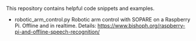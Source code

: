 This repository contains helpful code snippets and examples.

  * robotic_arm_control.py 
     Robotic arm control with SOPARE on a Raspberry Pi. Offline and in realtime.
     Details: https://www.bishoph.org/raspberry-pi-and-offline-speech-recognition/
